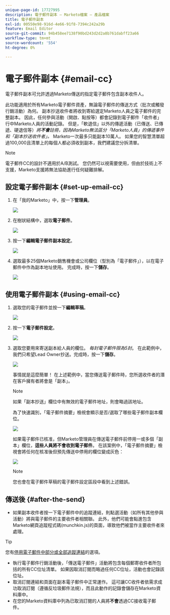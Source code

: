 ```yaml
---
unique-page-id: 17727995
description: 電子郵件副本 — Marketo檔案 — 產品檔案
title: 電子郵件副本
exl-id: 00550e98-916d-4e66-91f8-7394c242a29b
feature: Email Editor
source-git-commit: 94b458ee7138f90bd243d2d2a8b761dabff23a66
workflow-type: tm+mt
source-wordcount: '554'
ht-degree: 0%

---
```


# 電子郵件副本 {#email-cc}

電子郵件副本可允許透過Marketo傳送的指定電子郵件包含副本收件人。

此功能適用於所有Marketo電子郵件資產，無論電子郵件的傳送方式（批次或觸發行銷活動）為何。 副本抄送收件者將收到寄給選定Marketo人員之電子郵件的完整副本。 因此，任何參與活動（開啟、點按等）都會記錄到電子郵件「收件者」行中Marketo人員的活動記錄。 但是，「軟退信」以外的傳遞活動（已傳送、已傳遞、硬退信等）_將&#x200B;**不會**註冊，因為Marketo無法區分「Marketo人員」的傳遞事件和「副本抄送收件者」。_ Marketo一次最多只能副本10萬人。 如果您的智慧清單超過100,000且清單上的每個人都必須收到副本，我們建議您分拆清單。

>[!NOTE]
>
>電子郵件CC的設計不適用於A/B測試。 您仍然可以視需要使用，但由於技術上不支援，Marketo支援將無法協助進行任何疑難排解。

## 設定電子郵件副本 {#set-up-email-cc}

1. 在「我的Marketo」中，按一下&#x200B;**管理員**。

   ![](assets/one.png)

1. 在樹狀結構中，選取&#x200B;**電子郵件**。

   ![](assets/two.png)

1. 按一下&#x200B;**編輯電子郵件副本設定**。

   ![](assets/three.png)

1. 選取最多25個Marketo銷售機會或公司欄位（型別為「電子郵件」），以在電子郵件中作為副本地址使用。 完成時，按一下&#x200B;**儲存**。

   ![](assets/four.png)

## 使用電子郵件副本 {#using-email-cc}

1. 選取您的電子郵件並按一下&#x200B;**編輯草稿**。

   ![](assets/five.png)

1. 按一下&#x200B;**電子郵件設定**。

   ![](assets/six.png)

1. 選取您要用來寄送副本給人員的欄位。 _每封電子郵件限為5封_。 在此範例中，我們只希望Lead Owner抄送。完成時，按一下&#x200B;**儲存**。

   ![](assets/seven.png)

   事情就是這麼簡單！ 在上述範例中，當您傳送電子郵件時，您所選收件者的潛在客戶擁有者將會是「副本」。

   >[!NOTE]
   >
   >如果「副本抄送」欄位中有無效的電子郵件地址，則會略過該地址。

   為了快速識別，「電子郵件摘要」檢視會顯示是否/選取了哪些電子郵件副本欄位。

   ![](assets/eight.png)

   如果電子郵件已核准，但Marketo管理員在傳送電子郵件前停用一或多個「副本」欄位，**這些人員將不會收到電子郵件**。 在該案例中，「電子郵件摘要」檢視會將任何在核准後但預先傳送中停用的欄位變成灰色：

   ![](assets/removal.png)

   >[!NOTE]
   >
   >您也會在電子郵件草稿的電子郵件設定區段中看到上述錯誤。

## 傳送後 {#after-the-send}

* 如果副本收件者按一下電子郵件中的追蹤連結，則點選活動（如所有其他參與活動）將與電子郵件的主要收件者相關聯。 此外，他們可能會點進包含Marketo網頁追蹤程式碼(munchkin.js)的頁面，導致他們被當作主要收件者來處理。

>[!TIP]
>
>您有[停用電子郵件中部分或全部追蹤連結](/help/marketo/product-docs/email-marketing/general/functions-in-the-editor/disable-tracking-for-an-email-link.md)的選項。

* 執行電子郵件行銷活動後，「傳送電子郵件」活動將包含每個郵寄收件者所包括的所有CC位址清單。 如果因取消訂閱而略過任何CC位址，活動也會記錄該位址。
* 取消訂閱連結和頁面在副本電子郵件中正常運作。 這可讓CC收件者依需求成功取消訂閱（遵循反垃圾郵件法規），而且此動作的記錄會儲存在Marketo資料庫中。
* 在您的Marketo資料庫中列為已取消訂閱的人員將&#x200B;**不會**&#x200B;透過CC接收電子郵件。
